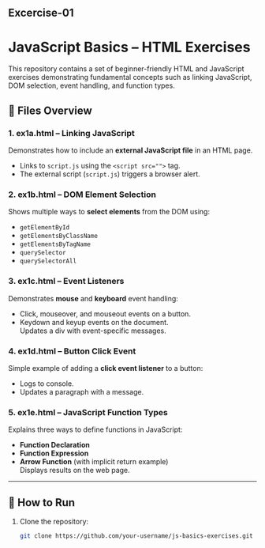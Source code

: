 ## Excercise-01
# JavaScript Basics – HTML Exercises

This repository contains a set of beginner-friendly HTML and JavaScript exercises demonstrating fundamental concepts such as linking JavaScript, DOM selection, event handling, and function types.

## 📂 Files Overview

### 1. **ex1a.html** – Linking JavaScript
Demonstrates how to include an **external JavaScript file** in an HTML page.  
- Links to `script.js` using the `<script src="">` tag.  
- The external script (`script.js`) triggers a browser alert.  

### 2. **ex1b.html** – DOM Element Selection
Shows multiple ways to **select elements** from the DOM using:
- `getElementById`
- `getElementsByClassName`
- `getElementsByTagName`
- `querySelector`
- `querySelectorAll`

### 3. **ex1c.html** – Event Listeners
Demonstrates **mouse** and **keyboard** event handling:
- Click, mouseover, and mouseout events on a button.
- Keydown and keyup events on the document.  
Updates a div with event-specific messages.

### 4. **ex1d.html** – Button Click Event
Simple example of adding a **click event listener** to a button:
- Logs to console.
- Updates a paragraph with a message.

### 5. **ex1e.html** – JavaScript Function Types
Explains three ways to define functions in JavaScript:
- **Function Declaration**  
- **Function Expression**  
- **Arrow Function** (with implicit return example)  
Displays results on the web page.

---

## 🚀 How to Run
1. Clone the repository:
   ```bash
   git clone https://github.com/your-username/js-basics-exercises.git
